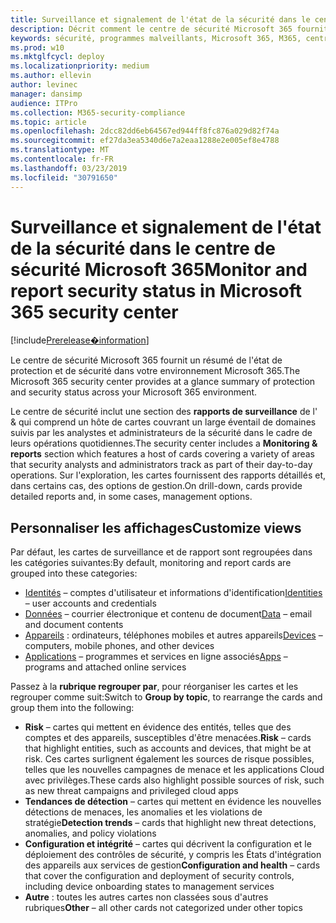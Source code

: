 ```yaml
---
title: Surveillance et signalement de l'état de la sécurité dans le centre de sécurité Microsoft 365
description: Décrit comment le centre de sécurité Microsoft 365 fournit un résumé de l'état de protection et de sécurité.
keywords: sécurité, programmes malveillants, Microsoft 365, M365, centre de sécurité, moniteur, rapport, état
ms.prod: w10
ms.mktglfcycl: deploy
ms.localizationpriority: medium
ms.author: ellevin
author: levinec
manager: dansimp
audience: ITPro
ms.collection: M365-security-compliance
ms.topic: article
ms.openlocfilehash: 2dcc82dd6eb64567ed944ff8fc876a029d82f74a
ms.sourcegitcommit: ef27da3ea5340d6e7a2eaa1288e2e005ef8e4788
ms.translationtype: MT
ms.contentlocale: fr-FR
ms.lasthandoff: 03/23/2019
ms.locfileid: "30791650"
---
```

# <a name="monitor-and-report-security-status-in-microsoft-365-security-center"></a><span data-ttu-id="e8582-104">Surveillance et signalement de l'état de la sécurité dans le centre de sécurité Microsoft 365</span><span class="sxs-lookup"><span data-stu-id="e8582-104">Monitor and report security status in Microsoft 365 security center</span></span>

[!include[Prerelease�information](prerelease.md)]

<span data-ttu-id="e8582-105">Le centre de sécurité Microsoft 365 fournit un résumé de l'état de protection et de sécurité dans votre environnement Microsoft 365.</span><span class="sxs-lookup"><span data-stu-id="e8582-105">The Microsoft 365 security center provides at a glance summary of protection and security status across your Microsoft 365 environment.</span></span>

<span data-ttu-id="e8582-106">Le centre de sécurité inclut une section des **rapports de surveillance** de l' & qui comprend un hôte de cartes couvrant un large éventail de domaines suivis par les analystes et administrateurs de la sécurité dans le cadre de leurs opérations quotidiennes.</span><span class="sxs-lookup"><span data-stu-id="e8582-106">The security center includes a **Monitoring & reports** section which features a host of cards covering a variety of areas that security analysts and administrators track as part of their day-to-day operations.</span></span> <span data-ttu-id="e8582-107">Sur l'exploration, les cartes fournissent des rapports détaillés et, dans certains cas, des options de gestion.</span><span class="sxs-lookup"><span data-stu-id="e8582-107">On drill-down, cards provide detailed reports and, in some cases, management options.</span></span>

## <a name="customize-views"></a><span data-ttu-id="e8582-108">Personnaliser les affichages</span><span class="sxs-lookup"><span data-stu-id="e8582-108">Customize views</span></span>

<span data-ttu-id="e8582-109">Par défaut, les cartes de surveillance et de rapport sont regroupées dans les catégories suivantes:</span><span class="sxs-lookup"><span data-stu-id="e8582-109">By default, monitoring and report cards are grouped into these categories:</span></span>
  
* <span data-ttu-id="e8582-110">[Identités](monitor-and-report-identities.md) – comptes d'utilisateur et informations d'identification</span><span class="sxs-lookup"><span data-stu-id="e8582-110">[Identities](monitor-and-report-identities.md) – user accounts and credentials</span></span>
* <span data-ttu-id="e8582-111">[Données](monitor-data.md) – courrier électronique et contenu de document</span><span class="sxs-lookup"><span data-stu-id="e8582-111">[Data](monitor-data.md) – email and document contents</span></span>
* <span data-ttu-id="e8582-112">[Appareils](monitor-devices.md) : ordinateurs, téléphones mobiles et autres appareils</span><span class="sxs-lookup"><span data-stu-id="e8582-112">[Devices](monitor-devices.md) – computers, mobile phones, and other devices</span></span>
* <span data-ttu-id="e8582-113">[Applications](monitor-apps.md) – programmes et services en ligne associés</span><span class="sxs-lookup"><span data-stu-id="e8582-113">[Apps](monitor-apps.md) – programs and attached online services</span></span>

<span data-ttu-id="e8582-114">Passez à la **rubrique regrouper par**, pour réorganiser les cartes et les regrouper comme suit:</span><span class="sxs-lookup"><span data-stu-id="e8582-114">Switch to **Group by topic**, to rearrange the cards and group them into the following:</span></span>

* <span data-ttu-id="e8582-115">**Risk** – cartes qui mettent en évidence des entités, telles que des comptes et des appareils, susceptibles d'être menacées.</span><span class="sxs-lookup"><span data-stu-id="e8582-115">**Risk** – cards that highlight entities, such as accounts and devices, that might be at risk.</span></span> <span data-ttu-id="e8582-116">Ces cartes surlignent également les sources de risque possibles, telles que les nouvelles campagnes de menace et les applications Cloud avec privilèges.</span><span class="sxs-lookup"><span data-stu-id="e8582-116">These cards also highlight possible sources of risk, such as new threat campaigns and privileged cloud apps</span></span>  
* <span data-ttu-id="e8582-117">**Tendances de détection** – cartes qui mettent en évidence les nouvelles détections de menaces, les anomalies et les violations de stratégie</span><span class="sxs-lookup"><span data-stu-id="e8582-117">**Detection trends** – cards that highlight new threat detections, anomalies, and policy violations</span></span>
* <span data-ttu-id="e8582-118">**Configuration et intégrité** – cartes qui décrivent la configuration et le déploiement des contrôles de sécurité, y compris les États d'intégration des appareils aux services de gestion</span><span class="sxs-lookup"><span data-stu-id="e8582-118">**Configuration and health** – cards that cover the configuration and deployment of security controls, including device onboarding states to management services</span></span>
* <span data-ttu-id="e8582-119">**Autre** : toutes les autres cartes non classées sous d'autres rubriques</span><span class="sxs-lookup"><span data-stu-id="e8582-119">**Other** – all other cards not categorized under other topics</span></span>